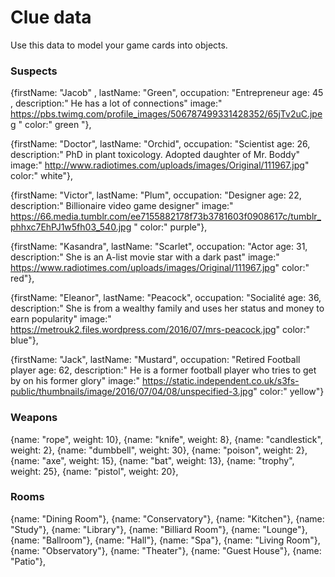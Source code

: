 # Clue data

Use this data to model your game cards into objects.

### Suspects

{firstName: "Jacob" ,
lastName: "Green",
occupation: "Entrepreneur
age: 45 ,
description:" He has a lot of connections"
image:" https://pbs.twimg.com/profile_images/506787499331428352/65jTv2uC.jpeg "
color:" green "},

{firstName: "Doctor",
lastName: "Orchid",
occupation: "Scientist
age: 26,
description:" PhD in plant toxicology. Adopted daughter of Mr. Boddy"
image:" http://www.radiotimes.com/uploads/images/Original/111967.jpg"
color:" white"},

{firstName: "Victor",
lastName: "Plum",
occupation: "Designer
age: 22,
description:" Billionaire video game designer"
image:" https://66.media.tumblr.com/ee7155882178f73b3781603f0908617c/tumblr_phhxc7EhPJ1w5fh03_540.jpg "
color:" purple"},

{firstName: "Kasandra",
lastName: "Scarlet",
occupation: "Actor
age: 31,
description:" She is an A-list movie star with a dark past"
image:" https://www.radiotimes.com/uploads/images/Original/111967.jpg"
color:" red"},

{firstName: "Eleanor",
lastName: "Peacock",
occupation: "Socialité
age: 36,
description:" She is from a wealthy family and uses her status and money to earn popularity"
image:" https://metrouk2.files.wordpress.com/2016/07/mrs-peacock.jpg"
color:" blue"},

{firstName: "Jack",
lastName: "Mustard",
occupation: "Retired Football player
age: 62,
description:" He is a former football player who tries to get by on his former glory"
image:" https://static.independent.co.uk/s3fs-public/thumbnails/image/2016/07/04/08/unspecified-3.jpg"
color:" yellow"}

### Weapons

{name: "rope", weight: 10},
{name: "knife", weight: 8},
{name: "candlestick", weight: 2},
{name: "dumbbell", weight: 30},
{name: "poison", weight: 2},
{name: "axe", weight: 15},
{name: "bat", weight: 13},
{name: "trophy", weight: 25},
{name: "pistol", weight: 20},

### Rooms

{name: "Dining Room"},
{name: "Conservatory"},
{name: "Kitchen"},
{name: "Study"},
{name: "Library"},
{name: "Billiard Room"},
{name: "Lounge"},
{name: "Ballroom"},
{name: "Hall"},
{name: "Spa"},
{name: "Living Room"},
{name: "Observatory"},
{name: "Theater"},
{name: "Guest House"},
{name: "Patio"},
